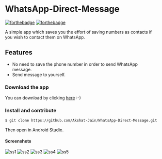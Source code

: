 # WhatsApp-Direct-Message

[![forthebadge](https://forthebadge.com/images/badges/built-for-android.svg)](http://forthebadge.com)
[![forthebadge](https://forthebadge.com/images/badges/made-with-java.svg)](http://forthebadge.com)

A simple app which saves you the effort of saving numbers as contacts if you wish to contact them on WhatsApp.

## Features
* No need to save the phone number in order to send WhatsApp message.
* Send message to yourself.

### Download the app

You can download by clicking [here](https://github.com/NJACKWinterOfCode/WhatsApp-Direct-Message/raw/master/apk/WhatsApp_Direct_Message.apk) :-)

### Install and contribute

```sh
$ git clone https://github.com/Akshat-Jain/WhatsApp-Direct-Message.git
```
Then open in Android Studio.
#### Screenshots
![ss1](https://user-images.githubusercontent.com/43731599/50737109-9e293c00-11eb-11e9-82af-04e1c69d3dcf.png)
![ss2](https://user-images.githubusercontent.com/43731599/50737135-d3ce2500-11eb-11e9-923e-85de30d23b7d.png)
![ss3](https://user-images.githubusercontent.com/43731599/50737166-10018580-11ec-11e9-9736-6f837743edb9.png)
![ss4](https://user-images.githubusercontent.com/43731599/50737183-3f17f700-11ec-11e9-911b-e217d3db00a9.png)
![ss5](https://user-images.githubusercontent.com/43731599/50737208-88684680-11ec-11e9-95a3-6b189ede5691.png)
